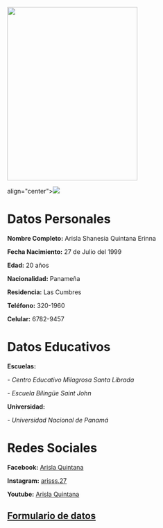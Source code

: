 <p><img src="https://scontent.fpac2-1.fna.fbcdn.net/v/t1.0-0/p640x640/72545308_434159643875805_7991035148130844672_o.jpg?_nc_cat=111&_nc_ohc=6FSZX7QKBvIAQkEc_wW2jwPH5O_uVwfVUSt3chBCJ6wNHgmdp43e8Wo6A&_nc_ht=scontent.fpac2-1.fna&oh=057ab487360bebd84057c4c976c1a617&oe=5E7B8872" width="300" height="400"/>
<p> align="center"><img src="https://scontent.fpac2-1.fna.fbcdn.net/v/t1.0-0/p640x640/72545308_434159643875805_7991035148130844672_o.jpg?_nc_cat=111&_nc_ohc=6FSZX7QKBvIAQkEc_wW2jwPH5O_uVwfVUSt3chBCJ6wNHgmdp43e8Wo6A&_nc_ht=scontent.fpac2-1.fna&oh=057ab487360bebd84057c4c976c1a617&oe=5E7B8872"><p> 
<h1>Datos Personales</h1>
<p><strong>Nombre Completo:</strong> Arisla Shanesia Quintana Erinna 
<p><strong>Fecha Nacimiento:</strong> 27 de Julio del 1999
<p><strong>Edad:</strong> 20 años
<p><strong>Nacionalidad:</strong> Panameña
<p><strong>Residencia:</strong> Las Cumbres  
<p><strong>Teléfono:</strong> 320-1960
<p><strong>Celular:</strong> 6782-9457
<h1>Datos Educativos</h1>
<p><strong>Escuelas:</strong><p>
<p><em>- Centro Educativo Milagrosa Santa Librada</em>
<p><em>- Escuela Bilingüe Saint John</em>
<p><strong>Universidad:</strong>
<P><em>- Universidad Nacional de Panamá</em>
<h1>Redes Sociales</h1>
<p><strong>Facebook:</strong> <a href="https://www.facebook.com/arisla.quintana.94">Arisla Quintana</a>
<p><strong>Instagram:</strong> <a href="https://www.instagram.com/arisss.27/">arisss.27</a>
<p><strong>Youtube:</strong> <a href="https://www.youtube.com/channel/UCvwTH7Im7O5E2jjo2F_y-nA?view_as=subscriber">Arisla Quintana</a>
<h2><p><strong><a href="https://arislaquintana27.github.io/Formulario.Personal/">Formulario de datos</a></strong></h2>
